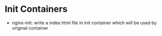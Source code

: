 # Init Containers

- nginx-init: write a index.html file in init container which will be used by original container